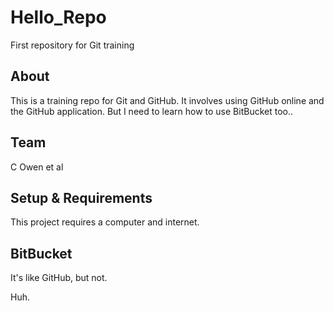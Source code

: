 # Hello_Repo
First repository for Git training

## About
This is a training repo for Git and GitHub.
It involves using GitHub online and the GitHub application.
But I need to learn how to use BitBucket too..

## Team
C Owen et al

## Setup & Requirements
This project requires a computer and internet.

## BitBucket
It's like GitHub, but not. 

Huh.